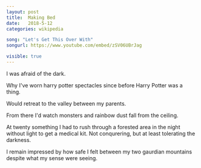 ```yaml
---
layout: post
title:  Making Bed
date:   2018-5-12
categories: wikipedia

song: "Let's Get This Over With"
songurl: https://www.youtube.com/embed/zSV06UBrJag

visible: true
---
```


I was afraid of the dark.

Why I've worn harry potter spectacles since before Harry Potter was a thing.

Would retreat to the valley between my parents.

From there I'd watch monsters and rainbow dust fall from the ceiling.


At twenty something I had to rush through a forested area in the night without light to get a medical kit. Not conqurering, but at least tolerating the darkness.

I remain impressed by how safe I felt between my two gaurdian mountains despite what my sense were seeing.

 






